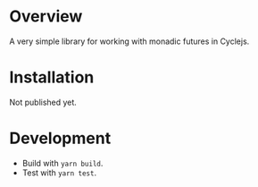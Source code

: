 # Overview

A very simple library for working with monadic futures in Cyclejs.

# Installation

Not published yet.

# Development
- Build with `yarn build`.
- Test with `yarn test`.